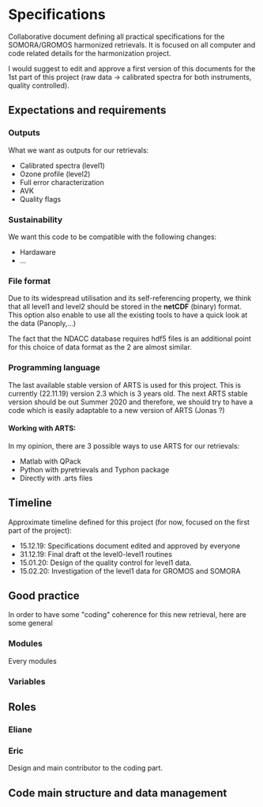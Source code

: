 # Specifications
Collaborative document defining all practical specifications for the SOMORA/GROMOS harmonized retrievals. It is focused on all computer and code related details for the harmonization project.

I would suggest to edit and approve a first version of this documents for the 1st part of this project (raw data -> calibrated spectra for both instruments, quality controlled). 

## Expectations and requirements
### Outputs
What we want as outputs for our retrievals:
* Calibrated spectra (level1)
* Ozone profile (level2)
* Full error characterization
* AVK
* Quality flags



### Sustainability
We want this code to be compatible with the following changes:
* Hardaware
* ...

### File format
Due to its widespread utilisation and its self-referencing property, we think that all level1 and level2 should be stored in the **netCDF** (binary) format. This option also enable to use all the existing tools to have a quick look at the data (Panoply,...)

The fact that the NDACC database requires hdf5 files is an additional point for this choice of data format as the 2 are almost similar. 

### Programming language 

The last available stable version of ARTS is used for this project. This is currently (22.11.19) version 2.3 which is 3 years old. 
The next ARTS stable version should be out Summer 2020 and therefore, we should try to have a code which is easily adaptable to a new version of ARTS (Jonas ?)

#### Working with ARTS:

In my opinion, there are 3 possible ways to use ARTS for our retrievals:
* Matlab with QPack
* Python with pyretrievals and Typhon package
* Directly with .arts files


## Timeline
Approximate timeline defined for this project (for now, focused on the first part of the project):

* 15.12.19: Specifications document edited and approved by everyone
* 31.12.19: Final draft ot the level0-level1 routines
* 15.01.20: Design of the quality control for level1 data.
* 15.02.20: Investigation of the level1 data for GROMOS and SOMORA







## Good practice
In order to have some "coding" coherence for this new retrieval, here are some general 
### Modules
Every modules

### Variables 

## Roles

### Eliane

### Eric
Design and main contributor to the coding part. 



## Code main structure and data management
